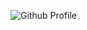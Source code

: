 ![Github Profile](https://user-images.githubusercontent.com/117266406/221851790-0250e779-f55d-4354-97b0-0da2119e6467.png)
